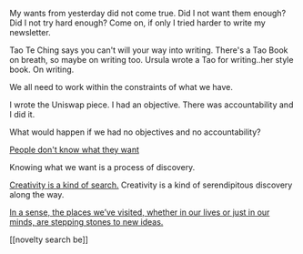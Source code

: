 My wants from yesterday did not come true. Did I not want them enough? Did I not try hard enough? Come on, if only I tried harder to write my newsletter. 

Tao Te Ching says you can't will your way into writing. There's a Tao Book on breath, so maybe on writing too. Ursula wrote a Tao for writing..her style book. On writing. 

We all need to work within the constraints of what we have. 

I wrote the Uniswap piece. I had an objective. There was accountability and I did it. 

What would happen if we had no objectives and no accountability? 

[People don't know what they want](People%20don't%20know%20what%20they%20want)

Knowing what we want is a process of discovery. 

[Creativity is a kind of search.](So%20we%20can%20think%20of%20creativity%20as%20a%20kind%20of%20search.) Creativity is a kind of serendipitous discovery along the way. 

[In a sense, the places we’ve visited, whether in our lives or just in our minds, are stepping stones to new ideas.](In%20a%20sense,%20the%20places%20we’ve%20visited,%20whether%20in%20our%20lives%20or%20just%20in%20our%20minds,%20are%20stepping%20stones%20to%20new%20ideas.)

[[novelty search be]]
